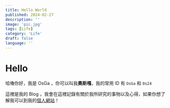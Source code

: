 ```yaml
---
title: Hello World
published: 2024-02-27
description: ''
image: 'pic.jpg'
tags: [Life]
category: 'Life'
draft: false 
language: ''
---
```

# Hello
哈嚕你好，我是 OsGa ，你可以叫我**奧斯嘎**，我的常用 ID 有 `OsGa` 和 `Os24`

這裡是我的 Blog ，我會在這裡記錄有關於我所研究的事物以及心得，如果你想了解我可以到我的[個人網站](https://osga.lol)！

